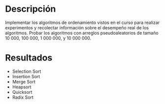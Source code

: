 # Descripción

Implementar los algoritmos de ordenamiento vistos en el curso para realizar experimentos y recolectar información sobre el desempeño real de los algoritmos. Probar los algoritmos con arreglos pseudoaleatorios de tamaño 10 000, 100 000, 1 000 000, y 10 000 000.

# Resultados
- Selection Sort
- Insertion Sort
- Merge Sort
- Heapsort
- Quicksort
- Radix Sort